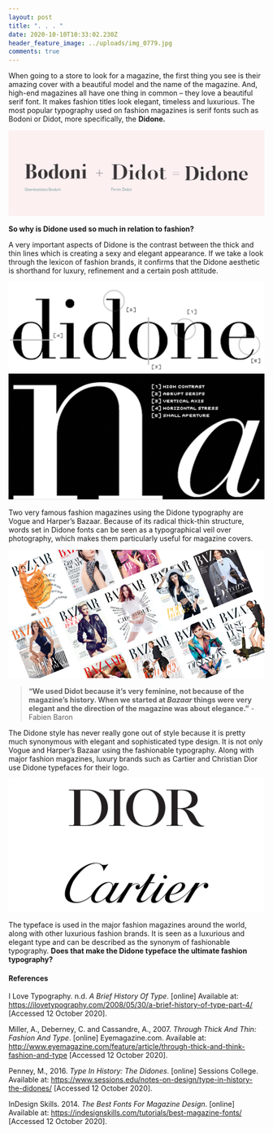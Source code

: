 ```yaml
---
layout: post
title: ". . . "
date: 2020-10-10T10:33:02.230Z
header_feature_image: ../uploads/img_0779.jpg
comments: true
---
```

When going to a store to look for a magazine, the first thing you see is their amazing cover with a beautiful model and the name of the magazine. And, high-end magazines all have one thing in common – they love a beautiful serif font. It makes fashion titles look elegant, timeless and luxurious. The most popular typography used on fashion magazines is serif fonts such as Bodoni or Didot, more specifically, the **Didone.**

![](../uploads/5e851c328bdb66763267ff6c_bodoni-and-didot-didone.png)

**So why is Didone used so much in relation to fashion?**

A very important aspects of Didone is the contrast between the thick and thin lines which is creating a sexy and elegant appearance. If we take a look through the lexicon of fashion brands, it confirms that the Didone aesthetic is shorthand for luxury, refinement and a certain posh attitude.

![Illustration borrowed from I love Typography](../uploads/skjermbilde-2020-10-10-kl.-11.27.01.png)

Two very famous fashion magazines using the Didone typography are Vogue and Harper’s Bazaar. Because of its radical thick-thin structure, words set in Didone fonts can be seen as a typographical veil over photography, which makes them particularly useful for magazine covers.

![](../uploads/bazaar-covers-2016-1.jpg)

> **“We used Didot because it’s very feminine, not because of the magazine’s history. When we started at *Bazaar* things were very elegant and the direction of the magazine was about elegance.”** - Fabien Baron

The Didone style has never really gone out of style because it is pretty much synonymous with elegant and sophisticated type design. It is not only Vogue and Harper’s Bazaar using the fashionable typography. Along with major fashion magazines, luxury brands such as Cartier and Christian Dior use Didone typefaces for their logo.

![](../uploads/dior-logo-2018.jpg)

The typeface is used in the major fashion magazines around the world, along with other luxurious fashion brands. It is seen as a luxurious and elegant type and can be described as the synonym of fashionable typography. **Does that make the Didone typeface the ultimate fashion typography?**

#### **References**

I Love Typography. n.d. *A Brief History Of Type*. \[online] Available at: <https://ilovetypography.com/2008/05/30/a-brief-history-of-type-part-4/> \[Accessed 12 October 2020].

Miller, A., Deberney, C. and Cassandre, A., 2007. *Through Thick And Thin: Fashion And Type*. \[online] Eyemagazine.com. Available at: <http://www.eyemagazine.com/feature/article/through-thick-and-think-fashion-and-type> \[Accessed 12 October 2020].

Penney, M., 2016. *Type In History: The Didones*. \[online] Sessions College. Available at: <https://www.sessions.edu/notes-on-design/type-in-history-the-didones/> \[Accessed 12 October 2020].

InDesign Skills. 2014. *The Best Fonts For Magazine Design*. \[online] Available at: <https://indesignskills.com/tutorials/best-magazine-fonts/> \[Accessed 12 October 2020].